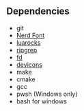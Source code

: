 ## Dependencies

- git
- [Nerd Font](https://www.nerdfonts.com/)
- [luarocks](https://luarocks.org/)
- [ripgrep](https://github.com/BurntSushi/ripgrep)
- [fd](https://github.com/sharkdp/fd)
- [devicons](https://github.com/nvim-tree/nvim-web-devicons)
- make
- cmake
- gcc
- pwsh (Windows only)
- bash for windows
